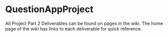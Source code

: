 QuestionAppProject
==================

All Project Part 2 Deliverables can be found on pages in the wiki. The home page of the wiki has links to each deliverable for quick reference.
